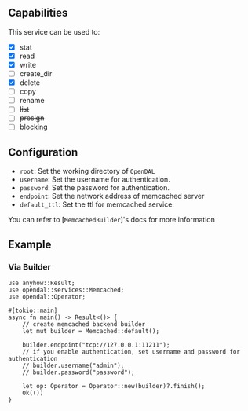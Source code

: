 ## Capabilities

This service can be used to:

- [x] stat
- [x] read
- [x] write
- [ ] create_dir
- [x] delete
- [ ] copy
- [ ] rename
- [ ] ~~list~~
- [ ] ~~presign~~
- [ ] blocking

## Configuration

- `root`: Set the working directory of `OpenDAL`
- `username`: Set the username for authentication.
- `password`: Set the password for authentication.
- `endpoint`: Set the network address of memcached server
- `default_ttl`: Set the ttl for memcached service.

You can refer to [`MemcachedBuilder`]'s docs for more information

## Example

### Via Builder

```rust,no_run
use anyhow::Result;
use opendal::services::Memcached;
use opendal::Operator;

#[tokio::main]
async fn main() -> Result<()> {
    // create memcached backend builder
    let mut builder = Memcached::default();

    builder.endpoint("tcp://127.0.0.1:11211");
    // if you enable authentication, set username and password for authentication
    // builder.username("admin");
    // builder.password("password");

    let op: Operator = Operator::new(builder)?.finish();
    Ok(())
}
```

